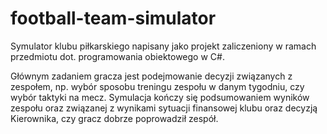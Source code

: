 # football-team-simulator

Symulator klubu piłkarskiego napisany jako projekt zaliczeniony w ramach przedmiotu dot. programowania obiektowego w C#.

Głównym zadaniem gracza jest podejmowanie decyzji związanych z zespołem, np. wybór sposobu treningu zespołu w danym tygodniu, czy wybór taktyki na mecz.
Symulacja kończy się podsumowaniem wyników zespołu oraz związanej z wynikami sytuacji finansowej klubu oraz decyzją Kierownika, czy gracz dobrze poprowadził zespół.

